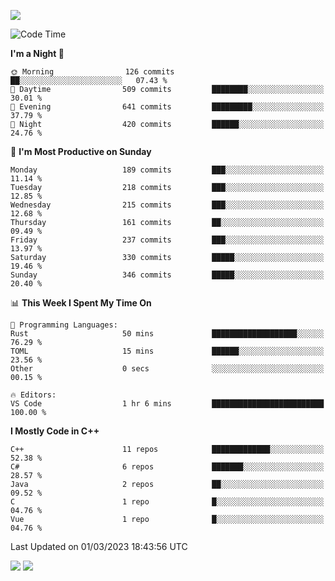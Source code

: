 ![](https://komarev.com/ghpvc/?username=lilpidgey&color=red)
<!--START_SECTION:waka-->
![Code Time](http://img.shields.io/badge/Code%20Time-1%2C487%20hrs%2051%20mins-blue)

**I'm a Night 🦉** 

```text
🌞 Morning                126 commits         ██░░░░░░░░░░░░░░░░░░░░░░░   07.43 % 
🌆 Daytime                509 commits         ████████░░░░░░░░░░░░░░░░░   30.01 % 
🌃 Evening                641 commits         █████████░░░░░░░░░░░░░░░░   37.79 % 
🌙 Night                  420 commits         ██████░░░░░░░░░░░░░░░░░░░   24.76 % 
```
📅 **I'm Most Productive on Sunday** 

```text
Monday                   189 commits         ███░░░░░░░░░░░░░░░░░░░░░░   11.14 % 
Tuesday                  218 commits         ███░░░░░░░░░░░░░░░░░░░░░░   12.85 % 
Wednesday                215 commits         ███░░░░░░░░░░░░░░░░░░░░░░   12.68 % 
Thursday                 161 commits         ██░░░░░░░░░░░░░░░░░░░░░░░   09.49 % 
Friday                   237 commits         ███░░░░░░░░░░░░░░░░░░░░░░   13.97 % 
Saturday                 330 commits         █████░░░░░░░░░░░░░░░░░░░░   19.46 % 
Sunday                   346 commits         █████░░░░░░░░░░░░░░░░░░░░   20.40 % 
```


📊 **This Week I Spent My Time On** 

```text
💬 Programming Languages: 
Rust                     50 mins             ███████████████████░░░░░░   76.29 % 
TOML                     15 mins             ██████░░░░░░░░░░░░░░░░░░░   23.56 % 
Other                    0 secs              ░░░░░░░░░░░░░░░░░░░░░░░░░   00.15 % 

🔥 Editors: 
VS Code                  1 hr 6 mins         █████████████████████████   100.00 % 
```

**I Mostly Code in C++** 

```text
C++                      11 repos            █████████████░░░░░░░░░░░░   52.38 % 
C#                       6 repos             ███████░░░░░░░░░░░░░░░░░░   28.57 % 
Java                     2 repos             ██░░░░░░░░░░░░░░░░░░░░░░░   09.52 % 
C                        1 repo              █░░░░░░░░░░░░░░░░░░░░░░░░   04.76 % 
Vue                      1 repo              █░░░░░░░░░░░░░░░░░░░░░░░░   04.76 % 
```




 Last Updated on 01/03/2023 18:43:56 UTC
<!--END_SECTION:waka-->
![](https://hit.yhype.me/github/profile?user_id=42968544)
![](https://komarev.com/ghpvc/?lilpidgey)
